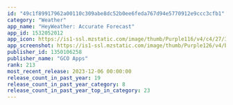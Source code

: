 ```yaml
---
id: "49c1f89917962a00110c309abe8dc52b0ee6feda767d94e5770912e9ccc3cfb1"
category: "Weather"
app_name: "HeyWeather: Accurate Forecast"
app_id: 1532052012
app_icon: https://is1-ssl.mzstatic.com/image/thumb/Purple116/v4/c4/27/3e/c4273e68-fbd5-3103-9fd6-5aab9ed05374/AppIcon-0-0-0-1x_U007emarketing-0-11-0-sRGB-85-220.png/1024x1024bb.png
app_screenshot: https://is1-ssl.mzstatic.com/image/thumb/Purple126/v4/b2/24/49/b22449e1-d7bf-ed41-3bc4-bf3c3aed6713/dca0e9dd-633a-4076-a494-5828b90c0675_015.5_New.jpg/1242x2208bb.png
publisher_id: 1350106258
publisher_name: "GCO Apps"
rank: 213
most_recent_release: 2023-12-06 00:00:00
release_count_in_past_year: 19
release_count_in_past_year_category: 8
release_count_in_past_year_top_in_category: 23
---
```

